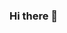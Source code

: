 ### Hi there 👋

<!--
Here are some ideas to get you started:
- 🔭 I’m currently working on Link Development 
- 🌱 I’m currently learning  Javascript Frameworks
- 📫 How to reach me: [Linkedin](https://www.linkedin.com/in/akrambrahim) [Hackr Rank](https://www.hackerrank.com/akram_boktor)
-->
